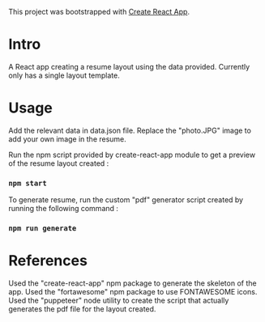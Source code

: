 This project was bootstrapped with [Create React App](https://github.com/facebook/create-react-app).

# Intro
A React app creating a resume layout using the data provided.
Currently only has a single layout template.


# Usage
Add the relevant data in data.json file.
Replace the "photo.JPG" image to add your own image in the resume.

Run the npm script provided by create-react-app module to get a preview of the resume layout created :
### `npm start`

To generate resume, run the custom "pdf" generator script created by running the following command :
### `npm run generate`


# References
Used the "create-react-app" npm package to generate the skeleton of the app.
Used the "fortawesome" npm package to use FONTAWESOME icons.
Used the "puppeteer" node utility to create the script that actually generates the pdf file for the layout created.
